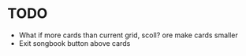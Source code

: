 # TODO

- What if more cards than current grid, scoll? ore make cards smaller
- Exit songbook button above cards